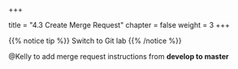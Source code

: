 +++

title = "4.3 Create Merge Request"
chapter = false
weight = 3
+++


{{% notice tip %}}
Switch to Git lab
{{% /notice %}}

@Kelly to add merge request instructions from **develop to master**
